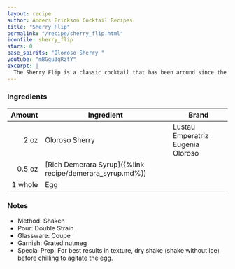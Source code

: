 ```yaml
---
layout: recipe
author: Anders Erickson Cocktail Recipes
title: "Sherry Flip"
permalink: "/recipe/sherry_flip.html"
iconfile: sherry_flip
stars: 0
base_spirits: "Oloroso Sherry "
youtube: "mBGgu3qRztY"
excerpt: |
  The Sherry Flip is a classic cocktail that has been around since the 1800s. It is a rich and creamy drink that is perfect for sipping on a cold winter day. The cocktail is made with sherry, egg, sugar, and spices.
---
```


### Ingredients

|  Amount | Ingredient                                               | Brand                             |
| ------: | -------------------------------------------------------- | --------------------------------- |
|    2 oz | Oloroso Sherry                                           | Lustau Emperatriz Eugenia Oloroso |
|  0.5 oz | [Rich Demerara Syrup]({%link recipe/demerara_syrup.md%}) |
| 1 whole | Egg                                                      |

### Notes

- Method: Shaken
- Pour: Double Strain
- Glassware: Coupe
- Garnish: Grated nutmeg
- Special Prep: For best results in texture, dry shake (shake without ice) before chilling to agitate the egg.
